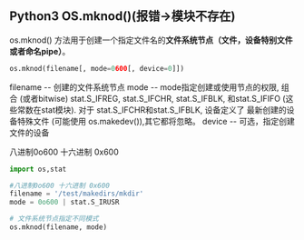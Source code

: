 ## Python3 OS.mknod()(报错->模块不存在)

os.mknod() 方法用于创建一个指定文件名的**文件系统节点（文件，设备特别文件或者命名pipe）**。

```python
os.mknod(filename[, mode=0600[, device=0]])
```

filename -- 创建的文件系统节点
mode -- mode指定创建或使用节点的权限, 组合 (或者bitwise) stat.S_IFREG, stat.S_IFCHR, stat.S_IFBLK, 和stat.S_IFIFO (这些常数在stat模块). 对于 stat.S_IFCHR和stat.S_IFBLK, 设备定义了 最新创建的设备特殊文件 (可能使用 os.makedev()),其它都将忽略。
device -- 可选，指定创建文件的设备

八进制0o600 十六进制 0x600

```python
import os,stat

#八进制0o600 十六进制 0x600
filename = '/test/makedirs/mkdir'
mode = 0o600 | stat.S_IRUSR

# 文件系统节点指定不同模式
os.mknod(filename, mode)
```